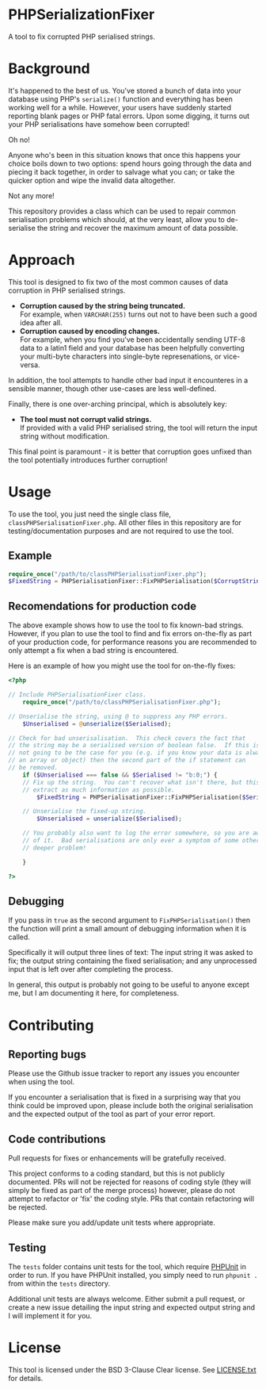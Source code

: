 # PHPSerializationFixer
A tool to fix corrupted PHP serialised strings.

# Background

It's happened to the best of us.  You've stored a bunch of data into your database
using PHP's ````serialize()```` function and everything has been working well for a
while.  However, your users have suddenly started reporting blank pages or PHP fatal
errors.  Upon some digging, it turns out your PHP serialisations have somehow been
corrupted!

Oh no!

Anyone who's been in this situation knows that once this happens your choice boils
down to two options: spend hours going through the data and piecing it back together,
in order to salvage what you can; or take the quicker option and wipe the invalid
data altogether.

Not any more!

This repository provides a class which can be used to repair common serialisation
problems which should, at the very least, allow you to de-serialise the string and
recover the maximum amount of data possible.

# Approach

This tool is designed to fix two of the most common causes of data corruption in
PHP serialised strings.

* **Corruption caused by the string being truncated.**
  <br>For example, when ````VARCHAR(255)```` turns out not to have been such a good
  idea after all.
* **Corruption caused by encoding changes.**
  <br>For example, when you find you've been accidentally sending UTF-8 data to
  a latin1 field and your database has been helpfully converting your multi-byte
  characters into single-byte represenations, or vice-versa.

In addition, the tool attempts to handle other bad input it encounteres in a
sensible manner, though other use-cases are less well-defined.

Finally, there is one over-arching principal, which is absolutely key:

* **The tool must not corrupt valid strings.**
  <br>If provided with a valid PHP serialised string, the tool will
  return the input string without modification.

This final point is paramount - it is better that corruption goes unfixed than
the tool potentially introduces further corruption!

# Usage

To use the tool, you just need the single class file,
````classPHPSerialisationFixer.php````.  All other files in this repository are
for testing/documentation purposes and are not required to use the tool.

## Example

````php
require_once("/path/to/classPHPSerialisationFixer.php");
$FixedString = PHPSerialisationFixer::FixPHPSerialisation($CorruptString);
````

## Recomendations for production code

The above example shows how to use the tool to fix known-bad strings.  However,
if you plan to use the tool to find and fix errors on-the-fly as part of your
production code, for performance reasons you are recommended to only attempt
a fix when a bad string is encountered.

Here is an example of how you might use the tool for on-the-fly fixes:


````php
<?php

// Include PHPSerialisationFixer class.
	require_once("/path/to/classPHPSerialisationFixer.php");

// Unserialise the string, using @ to suppress any PHP errors.
	$Unserialised = @unserialize($Serialised);

// Check for bad unserisalisation.  This check covers the fact that
// the string may be a serialised version of boolean false.  If this is
// not going to be the case for you (e.g. if you know your data is always
// an array or object) then the second part of the if statement can
// be removed.
	if ($Unserialised === false && $Serialised != "b:0;") {
	// Fix up the string.  You can't recover what isn't there, but this will
	// extract as much information as possible.
		$FixedString = PHPSerialisationFixer::FixPHPSerialisation($Serialised);

	// Unserialise the fixed-up string.
		$Unserialised = unserialize($Serialised);

	// You probably also want to log the error somewhere, so you are aware
	// of it.  Bad serialisations are only ever a symptom of some other,
	// deeper problem!

	}

?>
````

## Debugging

If you pass in ````true```` as the second argument to ````FixPHPSerialisation()````
then the function will print a small amount of debugging information when it is
called.

Specifically it will output three lines of text: The input string it was asked to
fix; the output string containing the fixed serialisation; and any unprocessed input
that is left over after completing the process.

In general, this output is probably not going to be useful to anyone except me, but
I am documenting it here, for completeness.

# Contributing

## Reporting bugs

Please use the Github issue tracker to report any issues you encounter when using
the tool.

If you encounter a serialisation that is fixed in a surprising way that you think
could be improved upon, please include both the original serialisation and the
expected output of the tool as part of your error report.

## Code contributions

Pull requests for fixes or enhancements will be gratefully received.

This project conforms to a coding standard, but this is not publicly documented.  PRs
will not be rejected for reasons of coding style (they will simply be fixed as part
of the merge process) however, please do not attempt to refactor or 'fix' the coding
style.  PRs that contain refactoring will be rejected.

Please make sure you add/update unit tests where appropriate.

## Testing

The ````tests```` folder contains unit tests for the tool, which require
[PHPUnit](https://phpunit.de/) in order to run.  If you have PHPUnit installed, you
simply need to run ````phpunit .```` from within the ````tests```` directory.

Additional unit tests are always welcome.  Either submit a pull request, or create a
new issue detailing the input string and expected output string and I will implement
it for you.

# License

This tool is licensed under the BSD 3-Clause Clear license.  See
[LICENSE.txt](LICENSE.txt) for details.
